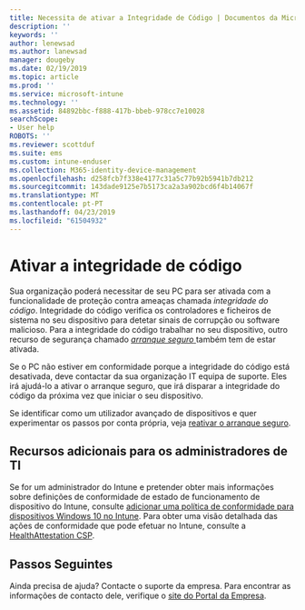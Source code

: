 ```yaml
---
title: Necessita de ativar a Integridade de Código | Documentos da Microsoft
description: ''
keywords: ''
author: lenewsad
ms.author: lanewsad
manager: dougeby
ms.date: 02/19/2019
ms.topic: article
ms.prod: ''
ms.service: microsoft-intune
ms.technology: ''
ms.assetid: 84892bbc-f888-417b-bbeb-978cc7e10028
searchScope:
- User help
ROBOTS: ''
ms.reviewer: scottduf
ms.suite: ems
ms.custom: intune-enduser
ms.collection: M365-identity-device-management
ms.openlocfilehash: d258fcb7f338e4177c31a5c77b92b5941b7db212
ms.sourcegitcommit: 143dade9125e7b5173ca2a3a902bcd6f4b14067f
ms.translationtype: MT
ms.contentlocale: pt-PT
ms.lasthandoff: 04/23/2019
ms.locfileid: "61504932"
---
```

# <a name="enable-code-integrity"></a>Ativar a integridade de código

Sua organização poderá necessitar de seu PC para ser ativada com a funcionalidade de proteção contra ameaças chamada *integridade do código*. Integridade do código verifica os controladores e ficheiros de sistema no seu dispositivo para detetar sinais de corrupção ou software malicioso. Para a integridade do código trabalhar no seu dispositivo, outro recurso de segurança chamado [ *arranque seguro* ](https://docs.microsoft.com/windows/security/information-protection/secure-the-windows-10-boot-process#secure-boot) também tem de estar ativada. 

Se o PC não estiver em conformidade porque a integridade do código está desativada, deve contactar da sua organização IT equipa de suporte. Eles irá ajudá-lo a ativar o arranque seguro, que irá disparar a integridade do código da próxima vez que iniciar o seu dispositivo. 

Se identificar como um utilizador avançado de dispositivos e quer experimentar os passos por conta própria, veja [reativar o arranque seguro](https://docs.microsoft.com/windows-hardware/manufacture/desktop/disabling-secure-boot#re-enable-secure-boot).

## <a name="additional-resources-for-it-administrators"></a>Recursos adicionais para os administradores de TI  
Se for um administrador do Intune e pretender obter mais informações sobre definições de conformidade de estado de funcionamento de dispositivo do Intune, consulte [adicionar uma política de conformidade para dispositivos Windows 10 no Intune](https://docs.microsoft.com/intune/compliance-policy-create-windows#windows-10-and-later-policy-settings). Para obter uma visão detalhada das ações de conformidade que pode efetuar no Intune, consulte a [HealthAttestation CSP](https://docs.microsoft.com/windows/client-management/mdm/healthattestation-csp#a-href-idtake-policy-actionastep-8-take-appropriate-policy-action-based-on-evaluation-results).  

## <a name="next-steps"></a>Passos Seguintes  
Ainda precisa de ajuda? Contacte o suporte da empresa. Para encontrar as informações de contacto dele, verifique o [site do Portal da Empresa](https://go.microsoft.com/fwlink/?linkid=2010980).
